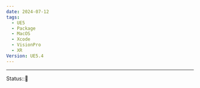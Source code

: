```yaml
---
date: 2024-07-12
tags:
  - UE5
  - Package
  - MacOS
  - Xcode
  - VisionPro
  - XR
Version: UE5.4
---
```

---
Status::🌱